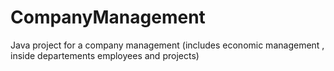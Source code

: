 # CompanyManagement

Java project for a company management (includes economic management , inside departements employees and projects)
